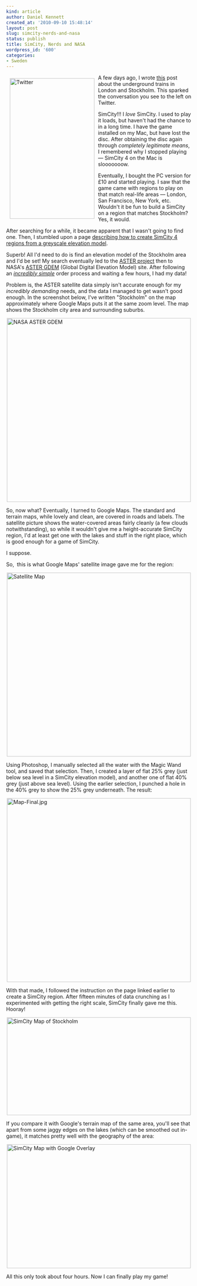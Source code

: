 ```yaml
---
kind: article
author: Daniel Kennett
created_at: '2010-09-10 15:48:14'
layout: post
slug: simcity-nerds-and-nasa
status: publish
title: SimCity, Nerds and NASA
wordpress_id: '600'
categories:
- Sweden
---
```


<p><img style="float: left; margin: 10px;" src="http://ikennd.ac/pictures/for_posts/2010/09/Twitter.png" border="0" alt="Twitter" width="230" height="382" />A few days ago, I wrote <a href="http://ikennd.ac/blog/2010/09/a-perfect-analogy-between-swedish-and-british-communication-and-travel/">this</a> post about the underground trains in London and Stockholm. This sparked the conversation you see to the left on Twitter.</p>
<p>SimCity!!! I <em>love</em> SimCity. I used to play it loads, but haven't had the chance to in a long time. I have the game installed on my Mac, but have lost the disc. After obtaining the disc again through <em>completely legitimate means</em>, I remembered why I stopped playing — SimCity 4 on the Mac is slooooooow.</p>
<p>Eventually, I bought the PC version for £10 and started playing. I saw that the game came with regions to play on that match real-life areas — London, San Francisco, New York, etc. Wouldn't it be fun to build a SimCity on a region that matches Stockholm? Yes, it would.</p>
<p>After searching for a while, it became apparent that I wasn't going to find one. Then, I stumbled upon a page <a href="http://www.sc4ever.com/knowledge/showarticle.cfm?id=1103">describing how to create SimCity 4 regions from a greyscale elevation model</a>.</p>
<p>Superb! All I'd need to do is find an elevation model of the Stockholm area and I'd be set! My search eventually led to the <a href="http://en.wikipedia.org/wiki/Advanced_Spaceborne_Thermal_Emission_and_Reflection_Radiometer">ASTER project</a> then to NASA's <a href="http://asterweb.jpl.nasa.gov/gdem.asp">ASTER GDEM</a> (Global Digital Elevation Model) site. After following an <em><a href="http://asterweb.jpl.nasa.gov/gdem-wist.asp">incredibly simple</a></em> order process and waiting a few hours, I had my data!</p>
<p>Problem is, the ASTER satellite data simply isn't accurate enough for my <em>incredibly demanding</em> needs, and the data I managed to get wasn't good enough. In the screenshot below, I've written "Stockholm" on the map approximately where Google Maps puts it at the same zoom level. The map shows the Stockholm city area and surrounding suburbs.</p>
<p><img style="display: block; margin-left: auto; margin-right: auto;" src="http://ikennd.ac/pictures/for_posts/2010/09/Map-NASA.jpg" border="0" alt="NASA ASTER GDEM" width="500" height="500" /></p>
<p>So, now what? Eventually, I turned to Google Maps. The standard and terrain maps, while lovely and clean, are covered in roads and labels. The satellite picture shows the water-covered areas fairly cleanly (a few clouds notwithstanding), so while it wouldn't give me a height-accurate SimCity region, I'd at least get one with the lakes and stuff in the right place, which is good enough for a game of SimCity.</p>
<p>I suppose.</p>
<p>So,  this is what Google Maps' satellite image gave me for the region:</p>
<p><img style="display: block; margin-left: auto; margin-right: auto;" src="http://ikennd.ac/pictures/for_posts/2010/09/Map-Sattelite.jpg" border="0" alt="Satellite Map" width="500" height="500" /></p>
<p>Using Photoshop, I manually selected all the water with the Magic Wand tool, and saved that selection. Then, I created a layer of flat 25% grey (just below sea level in a SimCity elevation model), and another one of flat 40% grey (just above sea level). Using the earlier selection, I punched a hole in the 40% grey to show the 25% grey underneath. The result:</p>
<p><img style="display: block; margin-left: auto; margin-right: auto;" src="http://ikennd.ac/pictures/for_posts/2010/09/Map-Final.jpg" border="0" alt="Map-Final.jpg" width="500" height="500" /></p>
<p>With that made, I followed the instruction on the page linked earlier to create a SimCity region. After fifteen minutes of data crunching as I experimented with getting the right scale, SimCity finally gave me this. Hooray!</p>
<p><img style="display: block; margin-left: auto; margin-right: auto;" src="http://ikennd.ac/pictures/for_posts/2010/09/Map.jpg" border="0" alt="SimCity Map of Stockholm" width="500" height="266" /></p>
<p>If you compare it with Google's terrain map of the same area, you'll see that apart from some jaggy edges on the lakes (which can be smoothed out in-game), it matches pretty well with the geography of the area:</p>
<p><img style="display: block; margin-left: auto; margin-right: auto;" src="http://ikennd.ac/pictures/for_posts/2010/09/Map-with-Overlay.jpg" border="0" alt="SimCity Map with Google Overlay" width="500" height="337" /></p>
<p>All this only took about four hours. Now I can finally play my game!</p>
